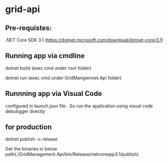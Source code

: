 # grid-api

 ## Pre-requistes:
.NET Core SDK 3.1 (https://dotnet.microsoft.com/download/dotnet-core/3.1)

## Running app via cmdline
dotnet build (exec cmd under root folder)

dotnet run (exec cmd under GridMangemnet.Api folder)

## Runnning app via Visual Code
configured in launch.json file . So run the application using visual code debubgger directly 

## for production
dotnet publish -c release 

Get the binaries in below path(./GridManagement.Api/bin/Release/netcoreapp3.1/publish)

